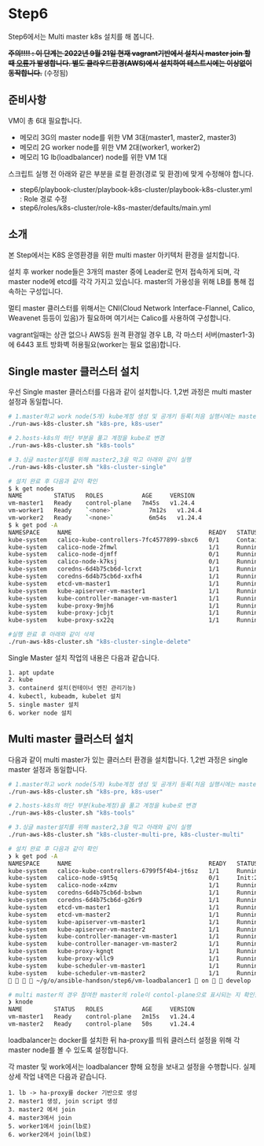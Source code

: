 # Step6

Step6에서는 Multi master k8s 설치를 해 봅니다.

**~~주의!!!! : 이 단계는 2022년 9월 21일 현재 vagrant기반에서 설치시 master join 할때 [오류](vagrant_error.md)가 발생합니다. 별도 클라우드환경(AWS)에서 설치하여 테스트시에는 이상없이 동작합니다.~~** (수정됨)

## 준비사항

VM이 총 6대 필요합니다.

- 메모리 3G의 master node를 위한 VM 3대(master1, master2, master3)
- 메모리 2G worker node를 위한 VM 2대(worker1, worker2)
- 메모리 1G lb(loadbalancer) node를 위한 VM 1대

스크립트 실행 전 아래와 같은 부분을 로컬 환경(경로 및 환경)에 맞게 수정해야 합니다.

- step6/playbook-cluster/playbook-k8s-cluster/playbook-k8s-cluster.yml : Role 경로 수정
- step6/roles/k8s-cluster/role-k8s-master/defaults/main.yml

## 소개

본 Step에서는 K8S 운영환경을 위한 multi master 아키텍처 환경을 설치합니다.

설치 후 worker node들은 3개의 master 중에 Leader로 먼저 접속하게 되며, 각 master node에 etcd를 각각 가지고 있습니다. master의 가용성을 위해 LB를 통해 접속하는 구성입니다.

멀티 master 클러스터를 위해서는 CNI(Cloud Network Interface-Flannel, Calico, Weavenet 등등이 있음)가 필요하며 여기서는 Calico를 사용하여 구성합니다.

vagrant일때는 상관 없으나 AWS등 원격 환경일 경우 LB, 각 마스터 서버(master1-3) 에 6443 포트 방화벽 허용필요(worker는 필요 없음)합니다.

## Single master 클러스터 설치

우선 Single master 클러스터를 다음과 같이 설치합니다. 1,2번 과정은 multi master 설정과 동일합니다.

```bash
# 1.master하고 work node(5개) kube계정 생성 및 공개키 등록(처음 실행시에는 masters,workers 그룹을 막고 실행해야 함)
./run-aws-k8s-cluster.sh "k8s-pre, k8s-user"

# 2.hosts-k8s의 하단 부분을 풀고 계정을 kube로 변경
./run-aws-k8s-cluster.sh "k8s-tools"

# 3.싱글 master설치를 위해 master2,3을 막고 아래와 같이 실행
./run-aws-k8s-cluster.sh "k8s-cluster-single"

# 설치 완료 후 다음과 같이 확인
$ k get nodes
NAME         STATUS   ROLES           AGE     VERSION
vm-master1   Ready    control-plane   7m45s   v1.24.4
vm-worker1   Ready    `<none>`          7m12s   v1.24.4
vm-worker2   Ready    `<none>`          6m54s   v1.24.4
$ k get pod -A
NAMESPACE     NAME                                       READY   STATUS              RESTARTS      AGE
kube-system   calico-kube-controllers-7fc4577899-sbxc6   0/1     ContainerCreating   0             7m49s
kube-system   calico-node-2fmwl                          1/1     Running             0             7m49s
kube-system   calico-node-djmff                          0/1     Running             5 (46s ago)   7m33s
kube-system   calico-node-k7ksj                          0/1     Running             5 (23s ago)   7m15s
kube-system   coredns-6d4b75cb6d-lcrxt                   1/1     Running             0             7m49s
kube-system   coredns-6d4b75cb6d-xxfh4                   1/1     Running             0             7m49s
kube-system   etcd-vm-master1                            1/1     Running             0             8m2s
kube-system   kube-apiserver-vm-master1                  1/1     Running             0             8m2s
kube-system   kube-controller-manager-vm-master1         1/1     Running             0             8m2s
kube-system   kube-proxy-9mjh6                           1/1     Running             0             7m15s
kube-system   kube-proxy-jcbjt                           1/1     Running             0             7m49s
kube-system   kube-proxy-sx22q                           1/1     Running             0             7m33s

#실행 완료 후 아래와 같이 삭제
./run-aws-k8s-cluster.sh "k8s-cluster-single-delete"
```

Single Master 설치 작업의 내용은 다음과 같습니다.

```
1. apt update
2. kube 
3. containerd 설치(컨테이너 엔진 관리기능)
4. kubectl, kubeadm, kubelet 설치
5. single master 설치
6. worker node 설치

```

## Multi master 클러스터 설치

다음과 같이 multi master가 있는 클러스터 환경을 설치합니다. 1,2번 과정은 single master 설정과 동일합니다.

```bash
# 1.master하고 work node(5개) kube계정 생성 및 공개키 등록(처음 실행시에는 masters,workers 그룹을 막고 실행해야 함)
./run-aws-k8s-cluster.sh "k8s-pre, k8s-user"

# 2.hosts-k8s의 하단 부분(kube계정)을 풀고 계정을 kube로 변경
./run-aws-k8s-cluster.sh "k8s-tools"

# 3.싱글 master설치를 위해 master2,3을 막고 아래와 같이 실행
./run-aws-k8s-cluster.sh "k8s-cluster-multi-pre, k8s-cluster-multi"

# 설치 완료 후 다음과 같이 확인
❯ k get pod -A
NAMESPACE     NAME                                       READY   STATUS     RESTARTS   AGE
kube-system   calico-kube-controllers-6799f5f4b4-jt6sz   1/1     Running    0          114s
kube-system   calico-node-s9t5q                          0/1     Init:2/3   0          44s
kube-system   calico-node-x4zmv                          1/1     Running    0          114s
kube-system   coredns-6d4b75cb6d-bsbwn                   1/1     Running    0          114s
kube-system   coredns-6d4b75cb6d-g26r9                   1/1     Running    0          114s
kube-system   etcd-vm-master1                            1/1     Running    0          2m7s
kube-system   etcd-vm-master2                            1/1     Running    0          33s
kube-system   kube-apiserver-vm-master1                  1/1     Running    0          2m7s
kube-system   kube-apiserver-vm-master2                  1/1     Running    0          23s
kube-system   kube-controller-manager-vm-master1         1/1     Running    0          2m7s
kube-system   kube-controller-manager-vm-master2         1/1     Running    0          34s
kube-system   kube-proxy-kgnqt                           1/1     Running    0          114s
kube-system   kube-proxy-wllc9                           1/1     Running    0          44s
kube-system   kube-scheduler-vm-master1                  1/1     Running    0          2m7s
kube-system   kube-scheduler-vm-master2                  1/1     Running    0          31s
    ~/g/o/ansible-handson/step6/vm-loadbalancer1  on   develop !3 

# multi master의 경우 참여한 master의 role이 contol-plane으로 표시되는 지 확인합니다.
❯ knode
NAME         STATUS   ROLES           AGE     VERSION
vm-master1   Ready    control-plane   2m15s   v1.24.4
vm-master2   Ready    control-plane   50s     v1.24.4
```

loadbalancer는 docker를 설치한 뒤 ha-proxy를 띄워 클러스터 설정을 위해 각 master node를 볼 수 있도록 설정합니다.

각 master 및 work에서는 loadbalancer 향해 요청을 보내고 설정을 수행합니다. 실제 상세 작업 내역은 다음과 같습니다.

```
1. lb -> ha-proxy를 docker 기반으로 생성
2. master1 생성, join script 생성
3. master2 에서 join
4. master3에서 join
5. worker1에서 join(lb로)
6. worker2에서 join(lb로)

```
